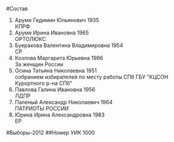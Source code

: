 #Состав
1. Аруме Гедимин Юльянович 1935   
    КПРФ
2. Аруме Ирина Ивановна 1965   
    ОРТОЛЮКС
3. Буеракова Валентина Владимировна 1954   
    СР
4. Козлова Маргарита Юрьевна 1966   
    За женщин России
5. Осина Татьяна Николаевна 1951   
    собранием избирателей по месту работы СПб ГБУ "КЦСОН Курортного р-на СПб"
6. Павлова Галина Ивановна 1956   
    ЛДПР
7. Паленый Александр Николаевич 1964   
    ПАТРИОТЫ РОССИИ
8. Юрина Ирина Александровна 1983   
    ЕР

#Выборы-2012
##Номер УИК
1000